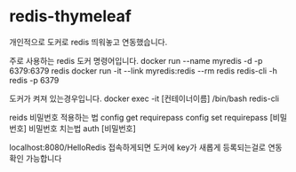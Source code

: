 # redis-thymeleaf

개인적으로 도커로 redis 띄워놓고 연동했습니다.


주로 사용하는 redis 도커 명령어입니다.
docker run --name myredis -d -p 6379:6379 redis
docker run -it --link myredis:redis --rm redis redis-cli -h redis -p 6379


도커가 켜져 있는경우입니다.
docker exec -it [컨테이너이름] /bin/bash
redis-cli

reids 비밀번호 적용하는 법
config get requirepass
config set requirepass [비밀번호]
비밀번호 치는법
auth [비밀번호] 

localhost:8080/HelloRedis
접속하게되면 도커에 key가 새롭게 등록되는걸로 연동 확인 가능합니다
